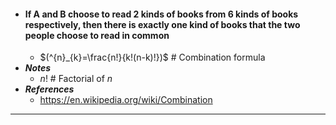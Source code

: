 - #### If A and B choose to read 2 kinds of books from 6 kinds of books respectively, then there is exactly one kind of books that the two people choose to read in common
    - $(^{n}_{k}=\frac{n!}{k!(n-k)!})$ # Combination formula
- ***Notes***
    - $n!$ # Factorial of $n$
- ***References***
    - https://en.wikipedia.org/wiki/Combination
- ---
